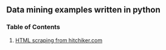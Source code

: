 ## Data mining examples written in python
### Table of Contents
  1. [HTML scraping from hitchiker.com](https://github.com/vuvuzella/data_mining/tree/master/python/html_scraping)
